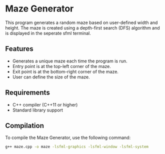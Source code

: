 # Maze Generator

This program generates a random maze based on user-defined width and height. The maze is created using a depth-first search (DFS) algorithm and is displayed in the seperate sfml terminal.

## Features

- Generates a unique maze each time the program is run.
- Entry point is at the top-left corner of the maze.
- Exit point is at the bottom-right corner of the maze.
- User can define the size of the maze.

## Requirements

- C++ compiler (C++11 or higher)
- Standard library support

## Compilation

To compile the Maze Generator, use the following command:

```bash
g++ maze.cpp -o maze -lsfml-graphics -lsfml-window -lsfml-system


